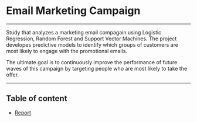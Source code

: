 # Email Marketing Campaign

***
 Study that analyzes a marketing email compagain using Logistic Regression, Random Forest and Support Vector Machines. The project developes predictive models to identify which groups of customers are most likely to engage  with the promotional emails. 
 
The ultimate goal is to continuously improve the performance of future waves of this campaign by targeting people who are most likely to take the offer.
*** 
 
 ## Table of content  
 
 * [Report](https://github.com/soto-sergio/emailMarketing/blob/main/emailMarketing_report.pdf)
